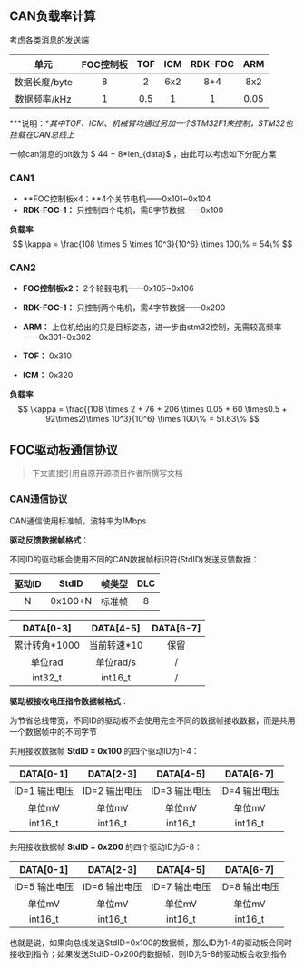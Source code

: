 ## CAN负载率计算

考虑各类消息的发送端

|     单元      | FOC控制板 | TOF  | ICM  | RDK-FOC | ARM  |
| :-----------: | :-------: | :--: | :--: | :-----: | :--: |
| 数据长度/byte |     8     |  2   | 6x2  |   8+4   | 8x2  |
| 数据频率/kHz  |     1     | 0.5  |  1   |    1    | 0.05 |

***说明：**其中TOF、ICM、机械臂均通过另加一个STM32F1来控制，STM32也挂载在CAN总线上*

一帧can消息的bit数为 $ 44 + 8*len_{data}$ ，由此可以考虑如下分配方案

### CAN1

- **FOC控制板x4：**4个关节电机——0x101~0x104
- **RDK-FOC-1：** 只控制四个电机，需8字节数据——0x100

**负载率**
$$
\kappa = \frac{108 \times 5 \times 10^3}{10^6} \times 100\% = 54\%
$$

### CAN2

- **FOC控制板x2：** 2个轮毂电机——0x105~0x106
- **RDK-FOC-1：** 只控制两个电机，需4字节数据——0x200
- **ARM：** 上位机给出的只是目标姿态，进一步由stm32控制，无需较高频率——0x301~0x302

- **TOF：** 0x310
- **ICM：** 0x320

**负载率**
$$
\kappa = \frac{(108 \times 2 + 76 + 206 \times 0.05 + 60 \times0.5 + 92\times2)\times 10^3}{10^6} \times 100\% = 51.63\%
$$


## FOC驱动板通信协议

> 下文直接引用自原开源项目作者所撰写文档

### CAN通信协议

CAN通信使用标准帧，波特率为1Mbps

**驱动反馈数据帧格式**：

不同ID的驱动板会使用不同的CAN数据帧标识符(StdID)发送反馈数据：

| 驱动ID |  StdID  | 帧类型 | DLC  |
| :----: | :-----: | :----: | :--: |
|   N    | 0x100+N | 标准帧 |  8   |

|   DATA[0-3]   |  DATA[4-5]  | DATA[6-7] |
| :-----------: | :---------: | :-------: |
| 累计转角*1000 | 当前转速*10 |   保留    |
|    单位rad    |  单位rad/s  |     /     |
|    int32_t    |   int16_t   |     /     |

**驱动板接收电压指令数据帧格式**：

为节省总线带宽，不同ID的驱动板不会使用完全不同的数据帧接收数据，而是共用一个数据帧中的不同字节

共用接收数据帧 **StdID = 0x100** 的四个驱动ID为1-4：

|   DATA[0-1]   |   DATA[2-3]   |   DATA[4-5]   |   DATA[6-7]   |
| :-----------: | :-----------: | :-----------: | :-----------: |
| ID=1 输出电压 | ID=2 输出电压 | ID=3 输出电压 | ID=4 输出电压 |
|    单位mV     |    单位mV     |    单位mV     |    单位mV     |
|    int16_t    |    int16_t    |    int16_t    |    int16_t    |

共用接收数据帧 **StdID = 0x200** 的四个驱动ID为5-8：

|   DATA[0-1]   |   DATA[2-3]   |   DATA[4-5]   |   DATA[6-7]   |
| :-----------: | :-----------: | :-----------: | :-----------: |
| ID=5 输出电压 | ID=6 输出电压 | ID=7 输出电压 | ID=8 输出电压 |
|    单位mV     |    单位mV     |    单位mV     |    单位mV     |
|    int16_t    |    int16_t    |    int16_t    |    int16_t    |

也就是说，如果向总线发送StdID=0x100的数据帧，那么ID为1-4的驱动板会同时接收到指令；如果发送StdID=0x200的数据帧，则ID为5-8的驱动板会收到指令
